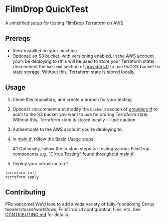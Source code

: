 # FilmDrop QuickTest

A simplified setup for testing FilmDrop Terraform on AWS. 

## Prereqs

- tfenv installed on your machine
- Optional: an S3 bucket, with versioning enabled, in the AWS account you'll be deploying to (this will be used to store your Terraform state). Uncomment the `backend` section of [providers.tf](./providers.tf) to use that S3 bucket for state storage. Without this, Terraform state is stored locally.

## Usage

1. Clone this repository, and create a branch for your testing.

2. Optional: uncomment and modify the `backend` section of [providers.tf](./providers.tf) to point to the S3 bucket you want to use for storing Terraform state. Without this, Terraform state is stored locally -- use caution.

3. Authenticate to the AWS account you're deploying to.

4. In [main.tf](./main.tf), follow the Basic Usage steps.
    
    4.1 Optionally, follow the custom steps for testing various FilmDrop components e.g. "Cirrus Testing" found throughout [main.tf](./main.tf).

5. Deploy your infrastructure!

```HCL
terraform init
terraform apply
```

## Contributing

PRs welcome! We'd love to add a wide variety of fully-functioning Cirrus feeders/tasks/workflows, FilmDrop UI configuration files, etc. See [CONTRIBUTING.md](./CONTRIBUTING.md) for details.
